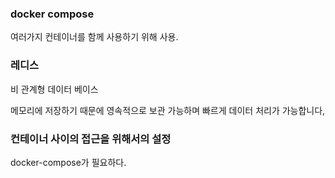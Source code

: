 ### docker compose

여러가지 컨테이너를 함께 사용하기 위해 사용.

### 레디스

비 관계형 데이터 베이스

메모리에 저장하기 때문에 영속적으로 보관 가능하며 빠르게 데이터 처리가 가능합니다,

### 컨테이너 사이의 접근을 위해서의 설정

docker-compose가 필요하다.